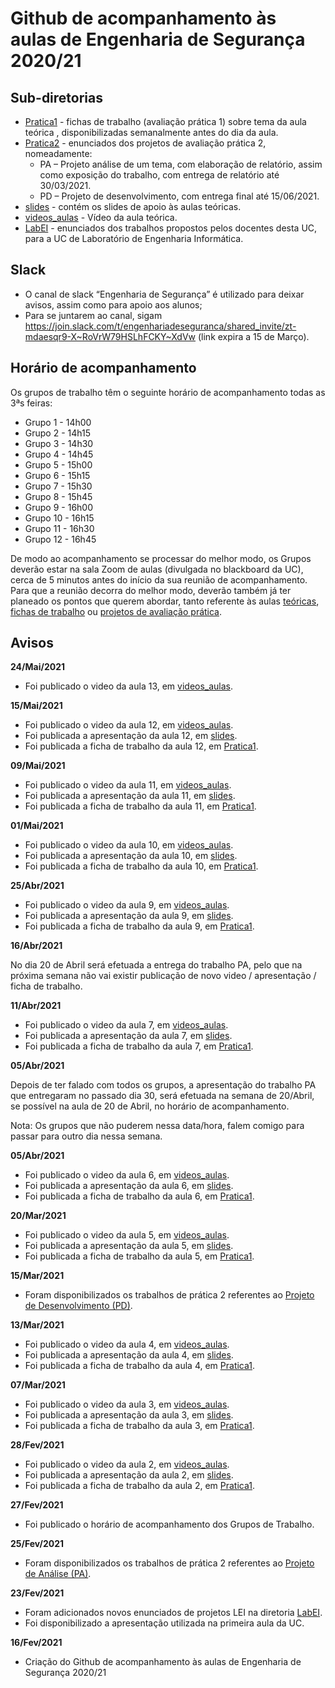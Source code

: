 # Github de acompanhamento às aulas de Engenharia de Segurança 2020/21

## Sub-diretorias

- [Pratica1](Pratica1) - fichas de trabalho (avaliação prática 1) sobre tema da aula teórica , disponibilizadas semanalmente antes do dia da aula.
- [Pratica2](Pratica2) - enunciados dos projetos de avaliação prática 2, nomeadamente:
    - PA – Projeto análise de um tema, com elaboração de relatório, assim como exposição do trabalho, com entrega de relatório até 30/03/2021.
    - PD – Projeto de desenvolvimento, com entrega final até 15/06/2021.
- [slides](slides) - contém os slides de apoio às aulas teóricas.
- [videos_aulas](videos_aulas) - Vídeo da aula teórica.
- [LabEI](LabEI) - enunciados dos trabalhos propostos pelos docentes desta UC, para a UC de Laboratório de Engenharia Informática.

## Slack

+ O canal de slack “Engenharia de Segurança” é utilizado para deixar avisos, assim como para apoio aos alunos;
+ Para se juntarem ao canal, sigam <https://join.slack.com/t/engenhariadeseguranca/shared_invite/zt-mdaesqr9-X~RoVrW79HSLhFCKY~XdVw> (link expira a 15 de Março).


## Horário de acompanhamento

Os grupos de trabalho têm o seguinte horário de acompanhamento todas as 3ªs feiras:

+ Grupo 1 - 14h00
+ Grupo 2 - 14h15
+ Grupo 3 - 14h30
+ Grupo 4 - 14h45
+ Grupo 5 - 15h00
+ Grupo 6 - 15h15
+ Grupo 7 - 15h30
+ Grupo 8 - 15h45
+ Grupo 9 - 16h00
+ Grupo 10 - 16h15
+ Grupo 11 - 16h30
+ Grupo 12 - 16h45

De modo ao acompanhamento se processar do melhor modo, os Grupos deverão estar na sala Zoom de aulas (divulgada no blackboard da UC), cerca de 5 minutos antes do início da sua reunião de acompanhamento. Para que a reunião decorra do melhor modo, deverão também já ter planeado os pontos que querem abordar, tanto referente às aulas [teóricas](slides), [fichas de trabalho](Pratica1) ou [projetos de avaliação prática](Pratica2).

## Avisos 


**24/Mai/2021**

- Foi publicado o video da aula 13, em [videos_aulas](videos_aulas).

**15/Mai/2021**

- Foi publicado o video da aula 12, em [videos_aulas](videos_aulas).
- Foi publicada a apresentação da aula 12, em [slides](slides).
- Foi publicada a ficha de trabalho da aula 12, em [Pratica1](Pratica1).


**09/Mai/2021**

- Foi publicado o video da aula 11, em [videos_aulas](videos_aulas).
- Foi publicada a apresentação da aula 11, em [slides](slides).
- Foi publicada a ficha de trabalho da aula 11, em [Pratica1](Pratica1).

**01/Mai/2021**

- Foi publicado o video da aula 10, em [videos_aulas](videos_aulas).
- Foi publicada a apresentação da aula 10, em [slides](slides).
- Foi publicada a ficha de trabalho da aula 10, em [Pratica1](Pratica1).


**25/Abr/2021**

- Foi publicado o video da aula 9, em [videos_aulas](videos_aulas).
- Foi publicada a apresentação da aula 9, em [slides](slides).
- Foi publicada a ficha de trabalho da aula 9, em [Pratica1](Pratica1).


**16/Abr/2021**

No dia 20 de Abril será efetuada a entrega do trabalho PA, pelo que na próxima semana não vai existir publicação de novo video / apresentação / ficha de trabalho.


**11/Abr/2021**

- Foi publicado o video da aula 7, em [videos_aulas](videos_aulas).
- Foi publicada a apresentação da aula 7, em [slides](slides).
- Foi publicada a ficha de trabalho da aula 7, em [Pratica1](Pratica1).


**05/Abr/2021**

Depois de ter falado com todos os grupos, a apresentação do trabalho PA que entregaram no passado dia 30, será efetuada na semana de 20/Abril, se possível na aula de 20 de Abril, no horário de acompanhamento.

Nota: Os grupos que não puderem nessa data/hora, falem comigo para passar para outro dia nessa semana.

**05/Abr/2021**

- Foi publicado o video da aula 6, em [videos_aulas](videos_aulas).
- Foi publicada a apresentação da aula 6, em [slides](slides).
- Foi publicada a ficha de trabalho da aula 6, em [Pratica1](Pratica1).



**20/Mar/2021**

- Foi publicado o video da aula 5, em [videos_aulas](videos_aulas).
- Foi publicada a apresentação da aula 5, em [slides](slides).
- Foi publicada a ficha de trabalho da aula 5, em [Pratica1](Pratica1).


**15/Mar/2021**

- Foram disponibilizados os trabalhos de prática 2 referentes ao [Projeto de Desenvolvimento (PD)](Pratica2/PD.md).


**13/Mar/2021**

- Foi publicado o video da aula 4, em [videos_aulas](videos_aulas).
- Foi publicada a apresentação da aula 4, em [slides](slides).
- Foi publicada a ficha de trabalho da aula 4, em [Pratica1](Pratica1).



**07/Mar/2021**

- Foi publicado o video da aula 3, em [videos_aulas](videos_aulas).
- Foi publicada a apresentação da aula 3, em [slides](slides).
- Foi publicada a ficha de trabalho da aula 3, em [Pratica1](Pratica1).



**28/Fev/2021**

- Foi publicado o video da aula 2, em [videos_aulas](videos_aulas).
- Foi publicada a apresentação da aula 2, em [slides](slides).
- Foi publicada a ficha de trabalho da aula 2, em [Pratica1](Pratica1).

**27/Fev/2021**

- Foi publicado o horário de acompanhamento dos Grupos de Trabalho.


**25/Fev/2021**

- Foram disponibilizados os trabalhos de prática 2 referentes ao [Projeto de Análise (PA)](Pratica2/PA.md).


**23/Fev/2021**

- Foram adicionados novos enunciados de projetos LEI na diretoria [LabEI](LabEI).
- Foi disponibilizado a apresentação utilizada na primeira aula da UC.

**16/Fev/2021**

- Criação do Github de acompanhamento às aulas de Engenharia de Segurança 2020/21



